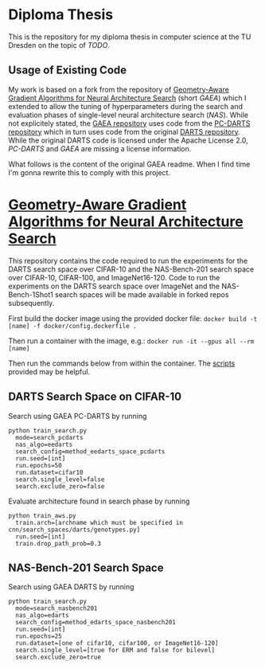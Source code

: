 # Diploma Thesis
This is the repository for my diploma thesis in computer science at the TU Dresden on the topic of _TODO_.

## Usage of Existing Code
My work is based on a fork from the repository of [Geometry-Aware Gradient Algorithms for Neural Architecture Search](https://arxiv.org/pdf/2004.07802.pdf) (short _GAEA_) which I extended to allow the tuning of hyperparameters during the search and evaluation phases of single-level neural architecture search (_NAS_). While not explicitely stated, the [GAEA repository](https://github.com/liamcli/gaea_release) uses code from the [PC-DARTS repository](https://github.com/yuhuixu1993/PC-DARTS) which in turn uses code from the original [DARTS repository](https://github.com/quark0/darts). While the original DARTS code is licensed under the Apache License 2.0, _PC-DARTS_ and _GAEA_ are missing a license information.

What follows is the content of the original GAEA readme. When I find time I'm gonna rewrite this to comply with this project. 

# [Geometry-Aware Gradient Algorithms for Neural Architecture Search](https://arxiv.org/pdf/2004.07802.pdf)
This repository contains the code required to run the experiments for the DARTS search space over CIFAR-10 and the NAS-Bench-201 search space over CIFAR-10, CIFAR-100, and ImageNet16-120.  Code to run the experiments on the DARTS search space over ImageNet and the NAS-Bench-1Shot1 search spaces will be made available in forked repos subsequently.  

First build the docker image using the provided docker file:
`docker build -t [name] -f docker/config.dockerfile .`

Then run a container with the image, e.g.:
`docker run -it --gpus all --rm [name]`

Then run the commands below from within the container.  The [scripts](scripts) provided may be helpful.

## DARTS Search Space on CIFAR-10
Search using GAEA PC-DARTS by running
~~~
python train_search.py 
  mode=search_pcdarts 
  nas_algo=eedarts 
  search_config=method_eedarts_space_pcdarts 
  run.seed=[int] 
  run.epochs=50
  run.dataset=cifar10
  search.single_level=false
  search.exclude_zero=false
~~~

Evaluate architecture found in search phase by running
~~~
python train_aws.py
  train.arch=[archname which must be specified in cnn/search_spaces/darts/genotypes.py]
  run.seed=[int]
  train.drop_path_prob=0.3
~~~
  
## NAS-Bench-201 Search Space
Search using GAEA DARTS by running
~~~
python train_search.py
  mode=search_nasbench201
  nas_algo=edarts
  search_config=method_edarts_space_nasbench201
  run.seed=[int]
  run.epochs=25
  run.dataset=[one of cifar10, cifar100, or ImageNet16-120]
  search.single_level=[true for ERM and false for bilevel]
  search.exclude_zero=true
~~~

